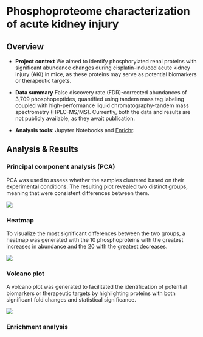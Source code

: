 # Phosphoproteome characterization of acute kidney injury
## Overview
- **Project context** 
  We aimed to identify phosphorylated renal proteins with significant abundance changes during cisplatin-induced acute kidney injury (AKI) in mice, as these proteins may serve as potential biomarkers or therapeutic targets.

- **Data summary**
  False discovery rate (FDR)-corrected abundances of 3,709 phosphopeptides, quantified using tandem mass tag labeling coupled with high-performance liquid chromatography-tandem mass spectrometry (HPLC-MS/MS). Currently, both the data and results are not publicly available, as they await publication.
  
- **Analysis tools**: Jupyter Notebooks and [Enrichr](https://maayanlab.cloud/Enrichr/).

## Analysis & Results
### Principal component analysis (PCA)
PCA was used to assess whether the samples clustered based on their experimental conditions. The resulting plot revealed two distinct groups, meaning that were consistent differences between them.

<img src="/Images/PCA.png">

### Heatmap
To visualize the most significant differences between the two groups, a heatmap was generated with the 10 phosphoproteins with the greatest increases in abundance and the 20 with the greatest decreases.

<img src="/Images/Heatmap.png">

### Volcano plot
A volcano plot was generated to facilitated the identification of potential biomarkers or therapeutic targets by highlighting proteins with both significant fold changes and statistical significance.

<img src="/Images/Volcano_plot.png">

### Enrichment analysis
